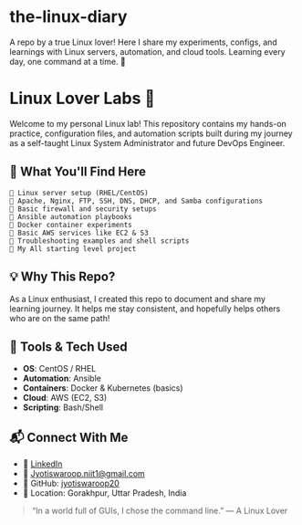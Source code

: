 # the-linux-diary
A repo by a true Linux lover! Here I share my experiments, configs, and learnings with Linux servers, automation, and cloud tools. Learning every day, one command at a time. 🐧
# Linux Lover Labs 🐧
Welcome to my personal Linux lab! This repository contains my hands-on practice, configuration files, and automation scripts built during my journey as a self-taught Linux System Administrator and future DevOps Engineer.

## 🔧 What You'll Find Here
```
🔹 Linux server setup (RHEL/CentOS)
🔹 Apache, Nginx, FTP, SSH, DNS, DHCP, and Samba configurations
🔹 Basic firewall and security setups
🔹 Ansible automation playbooks
🔹 Docker container experiments
🔹 Basic AWS services like EC2 & S3
🔹 Troubleshooting examples and shell scripts
🔹 My All starting level project
```
## 💡 Why This Repo?

As a Linux enthusiast, I created this repo to document and share my learning journey. It helps me stay consistent, and hopefully helps others who are on the same path!

## 🚀 Tools & Tech Used

- **OS**: CentOS / RHEL
- **Automation**: Ansible
- **Containers**: Docker & Kubernetes (basics)
- **Cloud**: AWS (EC2, S3)
- **Scripting**: Bash/Shell

## 📬 Connect With Me

- 🔗 [LinkedIn](https://www.linkedin.com/in/jyotiswaroop-tripathi-6551b9343)  
- 📧 Jyotiswaroop.niit1@gmail.com  
- 🐙 GitHub: [jyotiswaroop20](https://github.com/jyotiswaroop20)
- 📍 Location: Gorakhpur, Uttar Pradesh, India

> “In a world full of GUIs, I chose the command line.” — A Linux Lover
